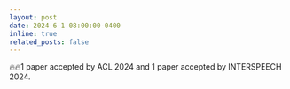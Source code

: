 ```yaml
---
layout: post
date: 2024-6-1 08:00:00-0400
inline: true
related_posts: false
---
```


🔥🔥1 paper accepted by ACL 2024 and 1 paper accepted by INTERSPEECH 2024.
